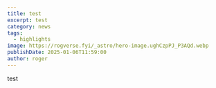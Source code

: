 ```yaml
---
title: test
excerpt: test
category: news
tags:
  - highlights
image: https://rogverse.fyi/_astro/hero-image.ughCzpPJ_P3AQd.webp
publishDate: 2025-01-06T11:59:00
author: roger
---
```

test
